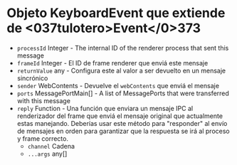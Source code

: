 # Objeto KeyboardEvent que extiende de <037tulotero>Event</code></0>373

* `processId` Integer - The internal ID of the renderer process that sent this message
* `frameId` Integer - El ID de frame renderer que enviá este mensaje
* `returnValue` any - Configura este al valor a ser devuelto en un mensaje sincrónico
* `sender` WebContents - Devuelve el `webContents` que enviá el mensaje
* `ports` MessagePortMain[] - A list of MessagePorts that were transferred with this message
* `reply` Function - Una función que enviara un mensaje IPC al renderizador del frame que enviá el mensaje original que actualmente estas manejando.  Deberías usar este método para "responder" al envío de mensajes en orden para garantizar que la respuesta se irá al proceso y frame correcto.
  * `channel` Cadena
  * `...args` any[]
